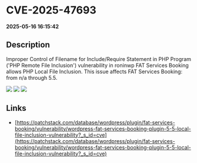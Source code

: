 # CVE-2025-47693

**2025-05-16 16:15:42**

## Description
Improper Control of Filename for Include/Require Statement in PHP Program ('PHP Remote File Inclusion') vulnerability in roninwp FAT Services Booking allows PHP Local File Inclusion. This issue affects FAT Services Booking: from n/a through 5.5.

![](https://img.shields.io/static/v1?label=Score&message=7.5&color=red)
![](https://img.shields.io/static/v1?label=Severity&message=HIGH&color=red)
![](https://img.shields.io/static/v1?label=CWE&message=RFI&color=green)

## Links
- [https://patchstack.com/database/wordpress/plugin/fat-services-booking/vulnerability/wordpress-fat-services-booking-plugin-5-5-local-file-inclusion-vulnerability?_s_id=cve](https://patchstack.com/database/wordpress/plugin/fat-services-booking/vulnerability/wordpress-fat-services-booking-plugin-5-5-local-file-inclusion-vulnerability?_s_id=cve)
